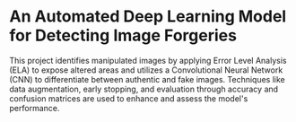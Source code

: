 # An Automated Deep Learning Model for Detecting Image Forgeries
This project identifies manipulated images by applying Error Level Analysis (ELA) to expose altered areas and utilizes a Convolutional Neural Network (CNN) to differentiate between authentic and fake images. Techniques like data augmentation, early stopping, and evaluation through accuracy and confusion matrices are used to enhance and assess the model's performance.

